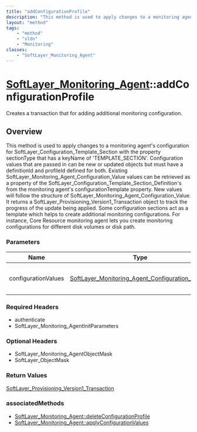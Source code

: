 ```yaml
---
title: "addConfigurationProfile"
description: "This method is used to apply changes to a monitoring agent's configuration for SoftLayer_Configuration_Template_Section... "
layout: "method"
tags:
    - "method"
    - "sldn"
    - "Monitoring"
classes:
    - "SoftLayer_Monitoring_Agent"
---
```

# [SoftLayer_Monitoring_Agent](/reference/services/SoftLayer_Monitoring_Agent)::addConfigurationProfile

Creates a transaction that for adding additional monitoring configuration.


## Overview 
This method is used to apply changes to a monitoring agent's configuration for SoftLayer_Configuration_Template_Section with the property sectionType that has a keyName of 'TEMPLATE_SECTION'. Configuration values that are passed in can be new or updated objects but must have a definitionId and profileId defined for both. Existing SoftLayer_Monitoring_Agent_Configuration_Value values can be retrieved as a property of the SoftLayer_Configuration_Template_Section_Definition's from the monitoring agent's configurationTemplate property. New values will follow the structure of SoftLayer_Monitoring_Agent_Configuration_Value. It returns a SoftLayer_Provisioning_Version1_Transaction object to track the progress of the update being applied. Some configuration sections act as a template which helps to create additional monitoring configurations. For instance, Core Resource monitoring agent lets you create monitoring configurations for different disk volumes or disk path. 

### Parameters 
|Name | Type | Description |
| --- | --- | --- |
|configurationValues| <a href='/reference/datatypes/SoftLayer_Monitoring_Agent_Configuration_Value'>SoftLayer_Monitoring_Agent_Configuration_Value[] </a>| Array of values to be set for the|


### Required Headers
* authenticate
* SoftLayer_Monitoring_AgentInitParameters

### Optional Headers
* SoftLayer_Monitoring_AgentObjectMask
* SoftLayer_ObjectMask

### Return Values
<a href='/reference/datatypes/SoftLayer_Provisioning_Version1_Transaction'>SoftLayer_Provisioning_Version1_Transaction </a>


### associatedMethods

*  [SoftLayer_Monitoring_Agent::deleteConfigurationProfile](/reference/services/SoftLayer_Monitoring_Agent/deleteConfigurationProfile )
*  [SoftLayer_Monitoring_Agent::applyConfigurationValues](/reference/services/SoftLayer_Monitoring_Agent/applyConfigurationValues )

